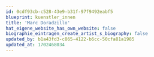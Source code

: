 ```yaml
---
id: 0cdf93cb-c528-43e9-b31f-97f9492eabf5
blueprint: kuenstler_innen
title: 'Marc Doradzillo'
hat_eigene_website_has_own_website: false
biographie_eintragen_create_artist_s_biography: false
updated_by: b1a43fd3-c865-4122-b6cc-50cfa81a1985
updated_at: 1702468034
---
```

